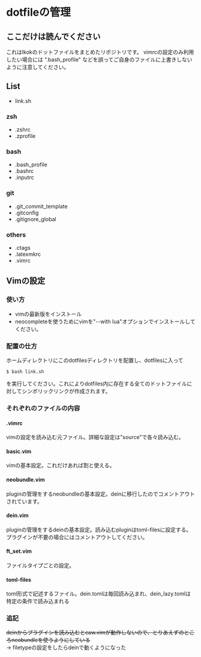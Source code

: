 # dotfileの管理

## ここだけは読んでください
これはIkokのドットファイルをまとめたリポジトリです。
vimrcの設定のみ利用したい場合には ".bash_profile"
などを誤ってご自身のファイルに上書きしないように注意してください。

## List
- link.sh

### zsh
- .zshrc
- .zprofile

### bash
- .bash_profile
- .bashrc
- .inputrc

### git
- .git_commit_template
- .gitconfig
- .gitignore_global

### others
- .ctags
- .latexmkrc
- .vimrc


## Vimの設定
### 使い方
- vimの最新版をインストール
- neocompleteを使うためにvimを"--with lua"オプションでインストールしてください。


### 配置の仕方 
ホームディレクトリにこのdotfilesディレクトリを配置し、dotfilesに入って
```sh:title
$ bash link.sh
```
を実行してください。これによりdotfiles内に存在する全てのドットファイルに対してシンボリックリンクが作成されます。


### それぞれのファイルの内容
#### .vimrc
vimの設定を読み込む元ファイル。詳細な設定は"source"で各々読み込む。
#### basic.vim
vimの基本設定。これだけあれば割と使える。
#### neobundle.vim
pluginの管理をするneobundleの基本設定。deinに移行したのでコメントアウトされています。
#### dein.vim
pluginの管理をするdeinの基本設定。読み込むpluginはtoml-filesに設定する。プラグインが不要の場合にはコメントアウトしてください。
#### ft_set.vim
ファイルタイプごとの設定。
#### toml-files
toml形式で記述するファイル。dein.tomlは毎回読み込まれ、dein_lazy.tomlは特定の条件で読み込まれる

### 追記
~~deinからプラグインを読み込むとcaw.vimが動作しないので、とりあえずのところneobundleを使うようにしている~~<br>
&rarr; filetypeの設定をしたらdeinで動くようになった

